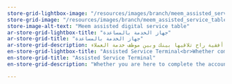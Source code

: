 ```yaml
---
store-grid-lightbox-image: "/resources/images/branch/meem_assisted_service_table.jpg"
store-grid-image: "/resources/images/branch/meem_assisted_service_table.jpg"
store-image-alt-text: "Meem assisted digital service table"
ar-store-grid-lightbox-title: "جهاز الخدمة بالمساعدة"
ar-store-grid-title: "جهاز الخدمة بالمساعدة"
ar-store-grid-description: سواءً كانت زيارتك لنا لأجل إكمال إجراءات فتح الحساب أو لأي خدمة ثانية، راح تتلقى خدمتك في غرفة تحمي خصوصيتك  بإستخدام شاشة أفقية راح تلاقيها بينك وبين موظف خدمة العملاء
en-store-grid-lightbox-title: "Assisted Service Terminal<br>Whether completing the process of opening a new account or applying for new products, our store agents will assist customers in having their document and ID verified then sign the terms and conditions prior to receiving their Debit Card or other products."
en-store-grid-title: "Assisted Service Terminal"
en-store-grid-description: "Whether you are here to complete the account opening procedure or applying for a product, you will be escorted by an agent into a private and transparent room to get the proper service you need."

---
```


